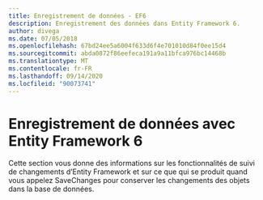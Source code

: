 ```yaml
---
title: Enregistrement de données - EF6
description: Enregistrement des données dans Entity Framework 6.
author: divega
ms.date: 07/05/2018
ms.openlocfilehash: 67bd24ee5a6004f633d6f4e701010d84f0ee15d4
ms.sourcegitcommit: abda0872f86eefeca191a9a11bfca976bc14468b
ms.translationtype: MT
ms.contentlocale: fr-FR
ms.lasthandoff: 09/14/2020
ms.locfileid: "90073741"
---
```

# <a name="saving-data-with-entity-framework-6"></a>Enregistrement de données avec Entity Framework 6

Cette section vous donne des informations sur les fonctionnalités de suivi de changements d’Entity Framework et sur ce que qui se produit quand vous appelez SaveChanges pour conserver les changements des objets dans la base de données.
